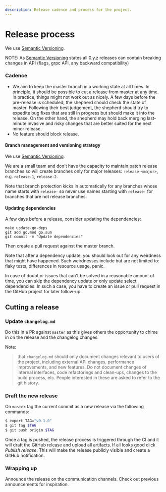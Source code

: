 ```yaml
---
description: Release cadence and process for the project.
---
```


# Release process

We use [Semantic Versioning](http://semver.org/).

NOTE: As [Semantic Versioning](http://semver.org/spec/v2.0.0.html) states all 0.y.z releases can contain breaking changes in API \(flags, grpc API, any backward compatibility\)

### Cadence

* We aim to keep the master branch in a working state at all times. In principle, it should be possible to cut a release from master at any time. In practice, things might not work out as nicely. A few days before the pre-release is scheduled, the shepherd should check the state of master. Following their best judgement, the shepherd should try to expedite bug fixes that are still in progress but should make it into the release. On the other hand, the shepherd may hold back merging last-minute invasive and risky changes that are better suited for the next minor release.
* No feature should block release.

#### Branch management and versioning strategy

We use [Semantic Versioning](https://semver.org/).

We are a small team and don't have the capacity to maintain patch release branches so will create branches only for major releases: `release-<major>`, e.g. `release-1`, `release-2`.

Note that branch protection kicks in automatically for any branches whose name starts with `release-` so never use names starting with `release-` for branches that are not release branches.

#### Updating dependencies

A few days before a release, consider updating the dependencies:

```text
make update-go-deps
git add go.mod go.sum
git commit -m "Update dependencies"
```

Then create a pull request against the master branch.

Note that after a dependency update, you should look out for any weirdness that might have happened. Such weirdnesses include but are not limited to: flaky tests, differences in resource usage, panic.

In case of doubt or issues that can't be solved in a reasonable amount of time, you can skip the dependency update or only update select dependencies. In such a case, you have to create an issue or pull request in the GitHub project for later follow-up.

## Cutting a release

### Update `changelog.md`

Do this in a PR against `master` as this gives others the opportunity to chime in on the release and the changelog changes.

Note:

> that `changelog.md` should only document changes relevant to users of the project, including external API changes, performance improvements, and new features. Do not document changes of internal interfaces, code refactorings and clean-ups, changes to the build process, etc. People interested in these are asked to refer to the git history.

### Draft the new release

On `master` tag the current commit as a new release via the following commands:

```bash
$ export TAG="v0.1.0"
$ git tag $TAG
$ git push origin $TAG
```

Once a tag is pushed, the release process is triggered through the CI and it will draft the GitHub release and upload all artifacts. If all looks good click _Publish release_. This will make the release publicly visible and create a GitHub notification.

### Wrapping up

Announce the release on the communication channels. Check out previous announcements for inspiration.

